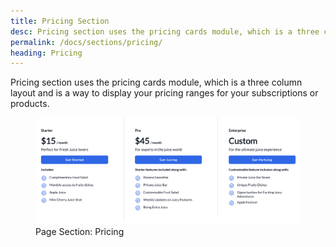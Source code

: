 ```yaml
---
title: Pricing Section
desc: Pricing section uses the pricing cards module, which is a three column layout and is a way to display your pricing ranges for your subscriptions or products.
permalink: /docs/sections/pricing/
heading: Pricing
---
```


Pricing section uses the pricing cards module, which is a three column layout and is a way to display your pricing ranges for your subscriptions or products.

<figure>
  <img src="./pricing.png" alt="Pricing Page composed of title and three pricing options" eleventy:widths="600">
  <figcaption>Page Section: Pricing</figcaption>
</figure>
